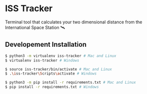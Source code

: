 # ISS Tracker
Terminal tool that calculates your two dimensional distance from the International Space Station 🛰

## Developement Installation
```bash
$ python3 -m virtualenv iss-tracker # Mac and Linux
$ virtualenv iss-tracker # Windows

$ source iss-tracker/bin/activate # Mac and Linux
$ .\iss-tracker\Scripts\activate # Windows

$ python3 -m pip install -r requirements.txt # Mac and Linux
$ pip install -r requirements.txt # Windows
```
